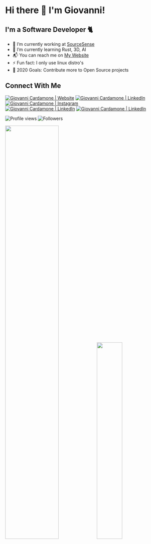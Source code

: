 # Hi there 👋 I'm Giovanni!

## I'm a Software Developer 🐈

- :telescope: I’m currently working at [SourceSense](https://www.sourcesense.com/)
- :seedling: I’m currently learning Rust, 3D, AI
- :mailbox_with_mail: You can reach me on [My Website](https://giovannicardamone.github.io)
- :zap: Fun fact: I only use linux distro's
- :goal_net: 2020 Goals: Contribute more to Open Source projects

## Connect With Me

[<img alt="Giovanni Cardamone | Website" src="https://img.shields.io/badge/website-%FFFFFF.svg?&style=for-the-badge&logo=w3c&logoColor=white&color=1d1e1f" />][website]	
[<img alt="Giovanni Cardamone | LinkedIn" src="https://img.shields.io/badge/facebook-%231877F2.svg?&style=for-the-badge&logo=facebook&logoColor=white" />][facebook]	
[<img alt="Giovanni Cardamone | Instagram" src="https://img.shields.io/badge/instagram-%23E4405F.svg?&style=for-the-badge&logo=instagram&logoColor=white" />][instagram]	
[<img alt="Giovanni Cardamone | LinkedIn" src="https://img.shields.io/badge/linkedin-%230077B5.svg?&style=for-the-badge&logo=linkedin&logoColor=white" />][linkedin]
[<img alt="Giovanni Cardamone | LinkedIn" src="https://img.shields.io/badge/twitter-%231DA1F2.svg?&style=for-the-badge&logo=twitter&logoColor=white" />][twitter]

![Profile views](https://gpvc.arturio.dev/giovannicardamone)
![Followers](https://img.shields.io/github/followers/GiovanniCardamone)

<a href="https://github.com/hoosin"><img src="https://github-readme-stats.vercel.app/api?username=giovannicardamone&show_icons=true&layout=compact&count_private=true&hide_title=true&theme=default" style="width: 58%; max-width: 58%; min-width: 58%;"><img src="https://github-readme-stats.vercel.app/api/top-langs/?username=giovannicardamone&layout=compact&count_private=true&theme=default" style="width: 40%; max-width: 40%; min-width: 40%;"></a>


[website]: https://giovannicardamone.github.io
[facebook]: https://www.facebook.com/G.Cardamone2
[instagram]: http://instagram.com/giovannicardamone
[linkedin]: https://www.linkedin.com/in/giovanni-cardamone-41306973/
[twitter]: https://twitter.com/GiovanniCardam2
